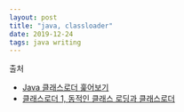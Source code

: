 ```yaml
---
layout: post
title: "java, classloader"
date: 2019-12-24
tags: java writing
---
```



출처
- [Java 클래스로더 훑어보기](https://homoefficio.github.io/2018/10/13/Java-%ED%81%B4%EB%9E%98%EC%8A%A4%EB%A1%9C%EB%8D%94-%ED%9B%91%EC%96%B4%EB%B3%B4%EA%B8%B0/)
- [클래스로더 1, 동적인 클래스 로딩과 클래스로더](https://javacan.tistory.com/entry/1)
